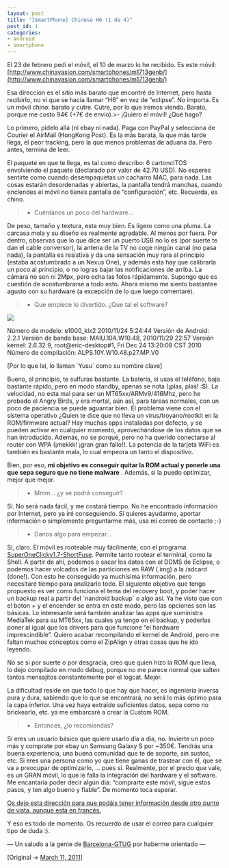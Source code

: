```yaml
---
layout: post
title: "[SmartPhone] Chinese H6 (1 de 4)"
post_id: 1
categories: 
- android
- smartphone
---
```


El 23 de febrero pedí el móvil, el 10 de marzo lo he recibido. Es este móvil: 
[http://www.chinavasion.com/smartphones/m1713genb/](http://www.chinavasion.com/smartphones/m1713genb/)

Esa dirección es el sitio más barato que encontré de Internet, pero  hasta recibirlo, no vi que se hacia llamar “H6” en vez de “eclipse”. No  importa. Es un móvil chino: barato y cutre. Cutre, por lo que iremos  viendo. Barato, porque me costo 94€ (+7€ de envío).>- ¡Quiero el móvil! ¿Qué hago?

Lo primero, pídelo allá (ni ebay  ni nada). Paga con PayPal y  selecciona de Courier el AirMail (HongKong  Post). Es la más barata, la  que más tarde llega, el peor tracking, pero la que menos  problemas de  aduana da. Pero antes, termina de leer.

El paquete en que te llega, es tal como describo: 6 cartoncITOS  envolviendo el paquete (declarado por valor de 42.70 USD). No esperes  sentirte como cuando desempaquetas un cacharro MAC, para nada. Las cosas  estarán desordenadas y abiertas, la pantalla tendrá manchas, cuando  enciendes el móvil no tienes pantalla de “configuración”, etc. Recuerda,  es chino.

>- Cuéntanos un poco del hardware…

De peso, tamaño y textura, esta muy bien. Es ligero como una pluma.  La carcasa mola y su diseño es realmente agradable. Al menos por fuera.  Por dentro, observas que lo que dice ser un puerto USB no lo es (por  suerte te dan el cable conversor), la antena de la TV no coge ningún  canal (no pasa nada), la pantalla es resistiva y da una sensación muy  rara al principio (estaba acostumbrado a un Nexus One), y además esta  hay que calibrarla un poco al principio, o no logras bajar las  notificaciones de arriba. La cámara no son ni 2Mpx, pero echa las fotos  rápidamente. Supongo que es cuestión de acostumbrarse a todo esto. Ahora  mismo me siento bastantee agusto con su hardware (a excepción de lo que  luego comentaré).

>- Que empiece lo divertido. ¿Que tal el software?


[![](http://sergioarcos.files.wordpress.com/2011/03/tumblr_lhvr98fvul1qghegg.png?w=200)](http://sergioarcos.files.wordpress.com/2011/03/tumblr_lhvr98fvul1qghegg.png)

Número de modelo: e1000_klx2 2010/11/24 5:24:44
Versión de Android: 2.2.1
Versión de banda base: MAIU.10A.W10.48, 2010/11/29 22:57
Versión kernel: 2.6.32.9, root@eric-desktop#1, Fri Dec 24 13:20:08 CST 2010
Número de compilación: ALPS.10Y.W10.48.p27.MP.V0

[Por lo que leí, lo llaman `Yusu´ como su nombre clave]

Bueno, al principio, te sulfuras bastante. La batería, si usas el  teléfono, baja bastante rápido, pero en modo standby, apenas se nota  (¡plas, plas! :$). La velocidad, no esta mal para ser un  MT65xx/ARMv9/416Mhz, pero he probado el Angry Birds, y era mortal, aún  así, para tareas normales, con un poco de paciencia se puede aguantar  bien. El problema viene con el sistema operativo ¿Quien te dice que no  lleva un virus/troyano/rootkit en la ROM/firmware actual? Hay muchas  apps instaladas por defecto, y se pueden activar en cualquier momento,  aprovechándose de los datos que se han introducido. Además, no se  porqué, pero no ha querido conectarse al router con WPA (¡mekkk! ¡gran  gran fallo!). La potencia de la tarjeta WiFi es también es bastante  mala, lo cual empeora un tanto el dispositivo.

Bien, por eso, 
**mi objetivo es conseguir quitar la ROM actual y ponerle una que sepa seguro que no tiene 
malware**
. Además, si la puedo optimizar, mejor que mejor.

>- Mmm… ¿y se podrá conseguir?

Sí. No será nada fácil, y me costará tiempo. No he encontrado  información por Internet, pero ya iré conseguiendo. Sí quieres ayudarme,  aportar información o simplemente preguntarme más, usa mi correo de  contacto ;-)

>- Danos algo para empezar…

Sí, claro. El móvil es rooteable muy fácilmente, con el programa 
[SuperOneClickv1.7-ShortFuse](http://www.google.com/search?q=SuperOneClickv1.7-ShortFuse).  Permite tanto rootear el terminal, como la Shell. A partir de ahí,  podemos o sacar los datos con el DDMS de Eclipse, o podemos hacer  volcados de las particiones en RAW (.img) a la /sdcard (done!). Con esto  he conseguido ya muchísima información, pero necesitaré tiempo para  analizarlo todo. El siguiente objetivo que tengo propuesto es ver como  funciona el tema del recovery boot, y poder hacer un backup real a  partir del `nandroid backup´ o algo así. Ya he visto que con el boton + y  el encender se entra en este modo, pero las opciones son las básicas.  Lo interesante será también analizar las apps que suministra MediaTek  para su MT65xx, las cuales ya tengo en el backup, y poderlas poner al  igual que los drivers para que funcione “el hardware imprescindible”.  Quiero acabar recompilando el kernel de Android, pero me faltan muchos  conceptos como el ZipAlign y otras cosas que he ido leyendo.

No se si por suerte o por desgracia, creo que quien hizo la ROM que  lleva, lo dejo compilado en modo debug, porque no me parece normal que  salten tantos mensajitos constantemente por el logcat. Mejor.

La dificultad reside en que todo lo que hay que hacer, es ingeniería  inversa pura y dura, sabiendo que lo que se encontrará, no será lo más  óptimo para la capa inferior. Una vez haya extraído suficientes datos,  sepa como no 
brickearlo, etc. ya me embarcaré a crear la Custom ROM.

>- Entonces, ¿lo recomiendas?

Sí eres un usuario básico que quiere usarlo día a día, no. Invierte  un poco más y comprate por ebay un Samsung Galaxy S por ~350€. Tendrás  una buena experiencia, una buena comunidad que te de soporte, sin  sustos, etc. Si eres una persona como yo que tiene ganas de trastear con  él, que se va a preocupar de optimizarlo, … pues sí. Realmente, por el  precio que vale, es un GRAN móvil, lo que le falla la integración del  hardware y el software. Me encantaría poder decir algún dia: “comprarte  este móvil, sigue estos pasos, y ten algo bueno y fiable”. De momento  toca esperar.


[Os dejo esta dirección para que podáis tener información desde otro punto de vista, aunque esta en francés.](http://chinaphonehouse.fr/Blog/?p=417)

Y eso es todo de momento. Os recuerdo de usar el correo para cualquier tipo de duda :).

— Un saludo a la gente de 
[Barcelona-GTUG](http://groups.google.com/group/barcelona-gtug?pli=1) por haberme orientado —

[Original -> 
[March 11, 2011](http://martes-trece.tumblr.com/post/3780335773/eclipse-h6)]